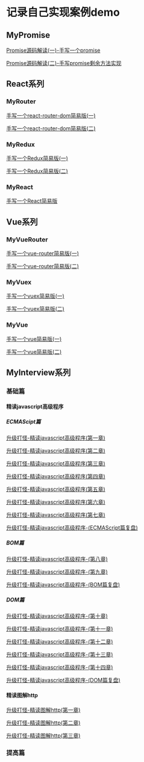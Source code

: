 # 记录自己实现案例demo

## MyPromise
[Promise源码解读(一)-手写一个promise](https://blog.csdn.net/ken_ding/article/details/109033916)
    <br/>

[Promise源码解读(二)-手写promise剩余方法实现](https://blog.csdn.net/ken_ding/article/details/108883562)

## React系列

### MyRouter
[手写一个react-router-dom简易版(一)](https://blog.csdn.net/ken_ding/article/details/109033916) 
 <br/>

[手写一个react-router-dom简易版(二)](https://blog.csdn.net/ken_ding/article/details/109061494)

### MyRedux
[手写一个Redux简易版(一)](https://blog.csdn.net/ken_ding/article/details/109135183) 
 <br/>

[手写一个Redux简易版(二)](#) 

### MyReact
[手写一个React简易版](#)

## Vue系列

### MyVueRouter
[手写一个vue-router简易版(一)](#) 
 <br/>

[手写一个vue-router简易版(二)](#)

### MyVuex
[手写一个vuex简易版(一)](#) 
 <br/>

[手写一个vuex简易版(二)](#)

### MyVue
[手写一个vue简易版(一)](#) 
 <br/>

[手写一个vue简易版(二)](#)

## MyInterview系列

### 基础篇

#### 精读javascript高级程序

##### ECMAScipt篇
[升级打怪-精读javascript高级程序(第一章)](https://blog.csdn.net/ken_ding/article/details/109112551)
<br/>

[升级打怪-精读javascript高级程序(第二章)](https://blog.csdn.net/ken_ding/article/details/109139824)
<br/>

[升级打怪-精读javascript高级程序(第三章)](https://blog.csdn.net/ken_ding/article/details/109155521)
<br/>

[升级打怪-精读javascript高级程序(第四章)](https://blog.csdn.net/ken_ding/article/details/109195313)
<br/>

[升级打怪-精读javascript高级程序(第五章)](https://blog.csdn.net/ken_ding/article/details/109211727)
<br/>

[升级打怪-精读javascript高级程序(第六章)](https://blog.csdn.net/ken_ding/article/details/109280846)
<br/>

[升级打怪-精读javascript高级程序(第七章)](https://blog.csdn.net/ken_ding/article/details/109383440)
<br/>

[升级打怪-精读javascript高级程序-(ECMAScript篇复盘)](https://blog.csdn.net/ken_ding/article/details/109460007)

##### BOM篇
[升级打怪-精读javascript高级程序-(第八章)](https://blog.csdn.net/ken_ding/article/details/109655196)
<br/>

[升级打怪-精读javascript高级程序-(第九章)](#)
<br/>

[升级打怪-精读javascript高级程序-(BOM篇复盘)](#)

##### DOM篇
[升级打怪-精读javascript高级程序-(第十章)](#)
<br/>

[升级打怪-精读javascript高级程序-(第十一章)](#)
<br/>

[升级打怪-精读javascript高级程序-(第十二章)](#)
<br/>

[升级打怪-精读javascript高级程序-(第十三章)](#)
<br/>

[升级打怪-精读javascript高级程序-(第十四章)](#)
<br/>

[升级打怪-精读javascript高级程序-(DOM篇复盘)](#)

#### 精读图解http
[升级打怪-精读图解http(第一章)](https://blog.csdn.net/ken_ding/article/details/109309674)
<br/>

[升级打怪-精读图解http(第二章)](https://blog.csdn.net/ken_ding/article/details/109529689)
<br/>

[升级打怪-精读图解http(第三章)](https://blog.csdn.net/ken_ding/article/details/109620440)

### 提高篇